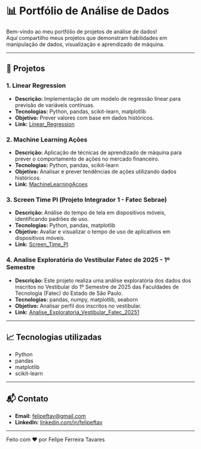 # 📊 Portfólio de Análise de Dados

Bem-vindo ao meu portfólio de projetos de análise de dados!  
Aqui compartilho meus projetos que demonstram habilidades em manipulação de dados, visualização e aprendizado de máquina.

---

## 🧪 Projetos

### 1. Linear Regression
- **Descrição:** Implementação de um modelo de regressão linear para previsão de variáveis contínuas.
- **Tecnologias:** Python, pandas, scikit-learn, matplotlib
- **Objetivo:** Prever valores com base em dados históricos.
- **Link:** [Linear_Regression](https://github.com/felipeftav/Portfolio_analise_de_dados/tree/main/Linear_Regression)

### 2. Machine Learning Ações
- **Descrição:** Aplicação de técnicas de aprendizado de máquina para prever o comportamento de ações no mercado financeiro.
- **Tecnologias:** Python, pandas, scikit-learn
- **Objetivo:** Analisar e prever tendências de ações utilizando dados históricos.
- **Link:** [MachineLearningAcoes](https://github.com/felipeftav/Portfolio_analise_de_dados/tree/main/MachineLearningAcoes)

### 3. Screen Time PI (Projeto Integrador 1 - Fatec Sebrae)
- **Descrição:** Análise do tempo de tela em dispositivos móveis, identificando padrões de uso.
- **Tecnologias:** Python, pandas, matplotlib
- **Objetivo:** Avaliar e visualizar o tempo de uso de aplicativos em dispositivos móveis.
- **Link:** [Screen_Time_PI](https://github.com/felipeftav/Portfolio_analise_de_dados/tree/main/Screen_Time_PI)

### 4. Analise Exploratória do Vestibular Fatec de 2025 - 1º Semestre
- **Descrição:** Este projeto realiza uma análise exploratória dos dados dos inscritos no Vestibular do 1º Semestre de 2025 das Faculdades de Tecnologia (Fatec) do Estado de São Paulo.
- **Tecnologias:** pandas, numpy, matplotlib, seaborn
- **Objetivo:** Analisar perfil dos inscritos no vestibular.
- **Link:** [Analise_Exploratoria_Vestibular_Fatec_20251](https://github.com/felipeftav/Portfolio_analise_de_dados/tree/main/Analise_Exploratoria_Vestibular_Fatec_20251)

---

## 📈 Tecnologias utilizadas

- Python  
- pandas  
- matplotlib  
- scikit-learn  

---

## 📬 Contato

- **Email:** [felipeftav@gmail.com](mailto:felipeftav@gmail.com)  
- **LinkedIn:** [linkedin.com/in/felipeftav](https://www.linkedin.com/in/felipeftav)

---

Feito com ❤️ por Felipe Ferreira Tavares
